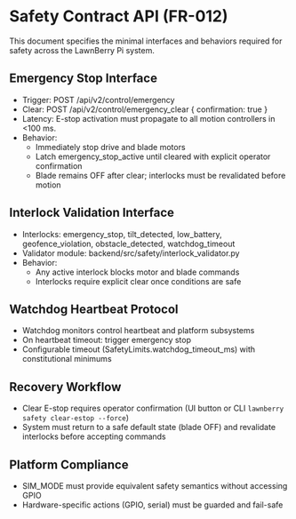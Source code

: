 # Safety Contract API (FR-012)

This document specifies the minimal interfaces and behaviors required for safety across the LawnBerry Pi system.

## Emergency Stop Interface
- Trigger: POST /api/v2/control/emergency
- Clear: POST /api/v2/control/emergency_clear { confirmation: true }
- Latency: E-stop activation must propagate to all motion controllers in <100 ms.
- Behavior:
  - Immediately stop drive and blade motors
  - Latch emergency_stop_active until cleared with explicit operator confirmation
  - Blade remains OFF after clear; interlocks must be revalidated before motion

## Interlock Validation Interface
- Interlocks: emergency_stop, tilt_detected, low_battery, geofence_violation, obstacle_detected, watchdog_timeout
- Validator module: backend/src/safety/interlock_validator.py
- Behavior:
  - Any active interlock blocks motor and blade commands
  - Interlocks require explicit clear once conditions are safe

## Watchdog Heartbeat Protocol
- Watchdog monitors control heartbeat and platform subsystems
- On heartbeat timeout: trigger emergency stop
- Configurable timeout (SafetyLimits.watchdog_timeout_ms) with constitutional minimums

## Recovery Workflow
- Clear E-stop requires operator confirmation (UI button or CLI `lawnberry safety clear-estop --force`)
- System must return to a safe default state (blade OFF) and revalidate interlocks before accepting commands

## Platform Compliance
- SIM_MODE must provide equivalent safety semantics without accessing GPIO
- Hardware-specific actions (GPIO, serial) must be guarded and fail-safe
